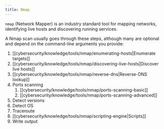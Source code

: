 ```yaml
---
title: Nmap
---
```


`nmap` (Network Mapper) is an industry standard tool for mapping networks, identifying live hosts and discovering running services.

A Nmap scan usually goes through these steps, although many are optional and depend on the command-line arguments you provide:

1. [[cybersecurity/knowledge/tools/nmap/enumerating-hosts|Enumerate targets]]
2. [[cybersecurity/knowledge/tools/nmap/discovering-live-hosts|Discover live hosts]]
3. [[cybersecurity/knowledge/tools/nmap/reverse-dns|Reverse-DNS lookup]]
4. Ports scanning
   1. [[cybersecurity/knowledge/tools/nmap/ports-scanning-basic]]
   2. [[cybersecurity/knowledge/tools/nmap/ports-scanning-advanced]]
5. Detect versions
6. Detect OS
7. Traceroute
8. [[cybersecurity/knowledge/tools/nmap/scripting-engine|Scripts]]
9. Write output
